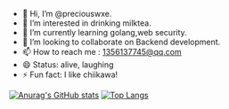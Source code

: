 - 👋 Hi, I’m @preciouswxe.
- 👀 I’m interested in drinking milktea.
- 🌱 I’m currently learning golang,web security.
- 💞️ I’m looking to collaborate on Backend development.
- 📫 How to reach me : 1356137745@qq.com
- 😄 Status: alive, laughing
- ⚡ Fun fact: I like chiikawa!

[![Anurag's GitHub stats](https://github-readme-stats.vercel.app/api?username=preciouswxe)](https://github.com/anuraghazra/github-readme-stats)
[![Top Langs](https://github-readme-stats.vercel.app/api/top-langs/?username=preciouswxe)](https://github.com/anuraghazra/github-readme-stats)

<!---
preciouswxe/preciouswxe is a ✨ special ✨ repository because its `README.md` (this file) appears on your GitHub profile.
You can click the Preview link to take a look at your changes.
--->
